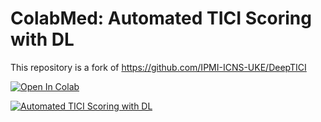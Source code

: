 # ColabMed: Automated TICI Scoring with DL
This repository  is a fork of <https://github.com/IPMI-ICNS-UKE/DeepTICI>

<a href="https://colab.research.google.com/github/Achillesy/Thrombolysis_DeepTICI/blob/main/predict.ipynb" target="_blank"><img src="https://colab.research.google.com/assets/colab-badge.svg" alt="Open In Colab"/></a>

[![Automated TICI Scoring with DL](https://img.youtube.com/vi/-zSk1btvAgQ/0.jpg)](https://www.youtube.com/watch?v=-zSk1btvAgQ)

